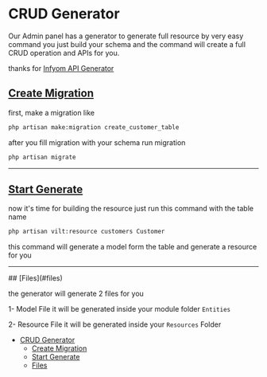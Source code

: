 # CRUD Generator

Our Admin panel has a generator to generate full resource by very easy command you just build your schema and the command will create a full CRUD operation and APIs for you.

thanks for [Infyom API Generator](https://infyom.com/open-source/laravelgenerator/docs/introduction)

<a name="create-migration"></a>
## [Create Migration](#create-migration)


first, make a migration like

```bash
php artisan make:migration create_customer_table
```

after you fill migration with your schema run migration

```bash
php artisan migrate
```
<hr>

<a name="start-generate"></a>
## [Start Generate](#start-generate)

now it's time for building the resource just run this command with the table name

```bash
php artisan vilt:resource customers Customer
```

this command will generate a model form the table and generate a resource for you

<hr>
<a name="files"></a>
## [Files](#files)

the generator will generate 2 files for you

1- Model File it will be generated inside your module folder `Entities`

2- Resource File it will be generated inside your `Resources` Folder



- [CRUD Generator](#crud-generator)
  - [Create Migration](#create-migration)
  - [Start Generate](#start-generate)
  - [Files](#files)

